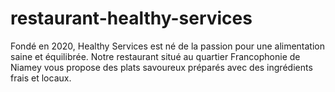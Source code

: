 # restaurant-healthy-services
Fondé en 2020, Healthy Services est né de la passion pour une alimentation saine et équilibrée. Notre restaurant situé au quartier Francophonie de Niamey vous propose des plats savoureux préparés avec des ingrédients frais et locaux. 
